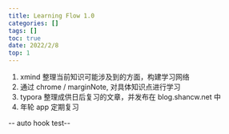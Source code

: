 ```yaml
---
title: Learning Flow 1.0
categories: []
tags: []
toc: true
date: 2022/2/8
top: 1
---
```


1. xmind 整理当前知识可能涉及到的方面，构建学习网络
2. 通过 chrome / marginNote, 对具体知识点进行学习
3. typora 整理成供日后复习的文章，并发布在 blog.shancw.net 中
4. 年轮 app 定期复习

-- auto hook test--

